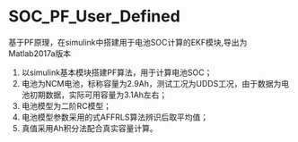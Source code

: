 # SOC_PF_User_Defined
基于PF原理，在simulink中搭建用于电池SOC计算的EKF模块,导出为Matlab2017a版本
1. 以simulink基本模块搭建PF算法，用于计算电池SOC；
2. 电池为NCM电池，标称容量为2.9Ah，测试工况为UDDS工况，由于数据为电池初期数据，实际可用容量为3.1Ah左右；
3. 电池模型为二阶RC模型；
4. 电池模型参数采用的式AFFRLS算法辨识后取平均值；
5. 真值采用Ah积分法配合真实容量计算。
